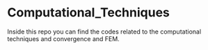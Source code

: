 # Computational_Techniques
Inside this repo you can find the codes related to the computational techniques and convergence and FEM.
